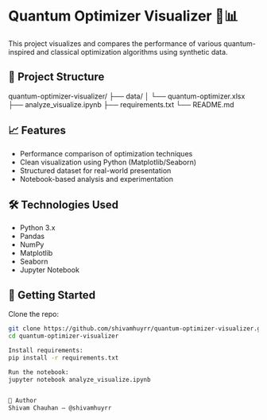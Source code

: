# Quantum Optimizer Visualizer 🔬📊

This project visualizes and compares the performance of various quantum-inspired and classical optimization algorithms using synthetic data.

## 📁 Project Structure
quantum-optimizer-visualizer/
├── data/
│ └── quantum-optimizer.xlsx
├── analyze_visualize.ipynb
├── requirements.txt
└── README.md


## 📈 Features

- Performance comparison of optimization techniques
- Clean visualization using Python (Matplotlib/Seaborn)
- Structured dataset for real-world presentation
- Notebook-based analysis and experimentation

## 🛠️ Technologies Used

- Python 3.x
- Pandas
- NumPy
- Matplotlib
- Seaborn
- Jupyter Notebook

## 🚀 Getting Started

Clone the repo:

```bash
git clone https://github.com/shivamhuyrr/quantum-optimizer-visualizer.git
cd quantum-optimizer-visualizer

Install requirements:
pip install -r requirements.txt

Run the notebook:
jupyter notebook analyze_visualize.ipynb


📌 Author
Shivam Chauhan — @shivamhuyrr
